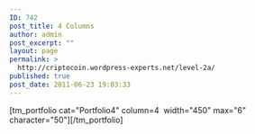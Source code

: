 ```yaml
---
ID: 742
post_title: 4 Columns
author: admin
post_excerpt: ""
layout: page
permalink: >
  http://criptocoin.wordpress-experts.net/level-2a/
published: true
post_date: 2011-06-23 19:03:33
---
```

[tm_portfolio cat="Portfolio4" column=4  width="450" max="6" character="50"][/tm_portfolio]